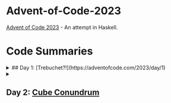 # Advent-of-Code-2023
[Advent of Code 2023](https://adventofcode.com/2023) - An attempt in Haskell.

# Code Summaries

<details>
<summary>
## Day 1: [Trebuchet?!](https://adventofcode.com/2023/day/1)
</summary>
Part 1 works by simply extracting all the digits from each line, and then reading the number made from the first and last digit.

Part 2 is trickier, and can be solved by stopping at every position in the line and testing whether a digit name (or digit itself) matches (as prefix of) the remaining string.
</details>

<details>
<summary>

## Day 2: [Cube Conundrum](https://adventofcode.com/2023/day/2)

</summary>
The main work is done in the parsing of the input:
We end up with a list of numbered 'games' which are essentially lists of `(r,g,b)` triples.

In Part 1 we just filter by games which only have valid triples.

In Part 2 we can just go over all triples of a game and to find the maximum `(r,g,b)` values.
</details>
